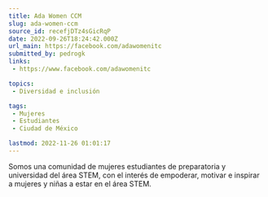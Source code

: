 ```yaml
---
title: Ada Women CCM
slug: ada-women-ccm
source_id: recefjDTz4sGicRqP
date: 2022-09-26T18:24:42.000Z
url_main: https://facebook.com/adawomenitc
submitted_by: pedrogk
links: 
 - https://www.facebook.com/adawomenitc

topics: 
 - Diversidad e inclusión

tags: 
 - Mujeres
 - Estudiantes
 - Ciudad de México

lastmod: 2022-11-26 01:01:17
---
```


Somos una comunidad de mujeres estudiantes de preparatoria y universidad del área STEM, con el interés de empoderar, motivar e inspirar a mujeres y niñas a estar en el área STEM.
